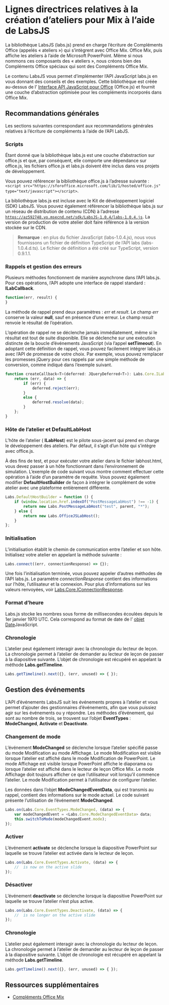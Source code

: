 
# <a name="guidelines-for-creating-labs-for-mix-using-labsjs"></a>Lignes directrices relatives à la création d’ateliers pour Mix à l’aide de LabsJS



La bibliothèque LabsJS (labs.js) prend en charge l’écriture de Compléments Office (appelés « ateliers ») qui s’intègrent avec Office Mix. Office Mix, puis affiche les ateliers à l’aide de Microsoft PowerPoint. Même si nous nommons ces composants des « ateliers », nous créons bien des Compléments Office spéciaux qui sont des Compléments Office Mix.

Le contenu LabsJS vous permet d’implémenter l’API JavaScript labs.js en vous donnant des conseils et des exemples. Cette bibliothèque est créée au-dessus de l’ [Interface API JavaScript pour Office](../../../reference/javascript-api-for-office.md) (Office.js) et fournit une couche d’abstraction optimisée pour les compléments incorporés dans Office Mix.


## <a name="general-guidelines"></a>Recommandations générales


Les sections suivantes correspondant aux recommandations générales relatives à l’écriture de compléments à l’aide de l’API LabJS.


### <a name="scripts"></a>Scripts

Étant donné que la bibliothèque labs.js est une couche d’abstraction sur office.js et que, par conséquent, elle comporte une dépendance sur office.js, les fichiers office.js et labs.js doivent être inclus dans vos projets de développement. 

Vous pouvez référencer la bibliothèque office.js à l’adresse suivante :  `<script src="https://sforoffice.microsoft.com/lib/1/hosted/office.js" type="text/javascript"></script>`.

La bibliothèque labs.js est incluse avec le Kit de développement logiciel (SDK) LabsJS. Vous pouvez également référencer la bibliothèque labs.js sur un réseau de distribution de contenu (CDN) à l’adresse  <code>https://az592748.vo.msecnd.net/sdk/LabsJS-1.0.4/labs-1.0.4.js</code>. La version de production de votre atelier doit faire référence à la version stockée sur le CDN.


 >**Remarque** :  en plus du fichier JavaScript (labs-1.0.4.js), nous vous fournissons un fichier de définition TypeScript de l’API labs (labs-1.0.4.d.ts). Le fichier de définition a été créé sur TypeScript, version 0.9.1.1.


### <a name="callbacks-and-error-handling"></a>Rappels et gestion des erreurs

Plusieurs méthodes fonctionnent de manière asynchrone dans l’API labs.js. Pour ces opérations, l’API adopte une interface de rappel standard :  **ILabCallback**. 


```js
function(err, result) {
}
```

La méthode de rappel prend deux paramètres :  _err_ et _result_. Le champ  _err_ conserve la valeur **null**, sauf en présence d’une erreur. Le champ  _result_ renvoie le résultat de l’opération.

L’opération de rappel ne se déclenche jamais immédiatement, même si le résultat est tout de suite disponible. Elle se déclenche sur une exécution distincte de la boucle d’événements JavaScript (via l’appel  **setTimeout**). En adoptant cette définition de rappel, vous pouvez facilement intégrer labs.js avec l’API de promesse de votre choix. Par exemple, vous pouvez remplacer les promesses jQuery pour ces rappels par une simple méthode de conversion, comme indiqué dans l’exemple suivant.




```js
function createCallback<T>(deferred: JQueryDeferred<T>): Labs.Core.ILabCallback<T> {
    return (err, data) => {
        if (err) {
            deferred.reject(err);
        }
        else {
            deferred.resolve(data);
        }
    };
}
```


### <a name="lab-host-and-defaultlabhost"></a>Hôte de l’atelier et DefaultLabHost

L’hôte de l’atelier ( **ILabHost**) est le pilote sous-jacent qui prend en charge le développement des ateliers. Par défaut, il s’agit d’un hôte qui s’intègre avec office.js.

À des fins de test, et pour exécuter votre atelier dans le fichier labhost.html, vous devez passer à un hôte fonctionnant dans l’environnement de simulation. L’exemple de code suivant vous montre comment effectuer cette opération à l’aide d’un paramètre de requête. Vous pouvez également modifier  **DefaultHostBuilder** de façon à intégrer le complément de votre atelier avec une plateforme entièrement différente.




```js
Labs.DefaultHostBuilder = function () {
    if (window.location.href.indexOf("PostMessageLabHost") !== -1) {
        return new Labs.PostMessageLabHost("test", parent, "*");
    } else {
        return new Labs.OfficeJSLabHost();
    }
};
```


### <a name="initialization"></a>Initialisation

L’initialisation établit le chemin de communication entre l’atelier et son hôte. Initialisez votre atelier en appelant la méthode suivante :


```js
Labs.connect((err, connectionResponse) => {});
```

Une fois l’initialisation terminée, vous pouvez appeler d’autres méthodes de l’API labs.js. Le paramètre  _connectionResponse_ contient des informations sur l’hôte, l’utilisateur et la connexion. Pour plus d’informations sur les valeurs renvoyées, voir [Labs.Core.IConnectionResponse](../../../reference/office-mix/labs.core.iconnectionresponse.md).


### <a name="time-format"></a>Format d’heure

Labs.js stocke les nombres sous forme de millisecondes écoulées depuis le 1er janvier 1970 UTC. Cela correspond au format de date de l’ [objet Date](http://msdn.microsoft.com/en-us/library/ie/cd9w2te4%28v=vs.94%29.aspx)JavaScript.


### <a name="timeline"></a>Chronologie

L’atelier peut également interagir avec la chronologie du lecteur de leçon. La chronologie permet à l’atelier de demander au lecteur de leçon de passer à la diapositive suivante. L’objet de chronologie est récupéré en appelant la méthode  **Labs.getTimeline**.


```js
Labs.getTimeline().next({}, (err, unused) => { });
```


## <a name="handling-events"></a>Gestion des événements


L’API d’événements LabsJS suit les événements propres à l’atelier et vous permet d’ajouter des gestionnaires d’événements, afin que vous puissiez agir sur les événements ou y répondre. Les méthodes d’événement, qui sont au nombre de trois, se trouvent sur l’objet  **EventTypes** :  **ModeChanged**,  **Activate** et **Deactivate**. 


### <a name="mode-change"></a>Changement de mode

L’événement  **ModeChanged** se déclenche lorsque l’atelier spécifié passe du mode Modification au mode Affichage. Le mode Modification est visible lorsque l’atelier est affiché dans le mode Modification de PowerPoint. Le mode Affichage est visible lorsque PowerPoint affiche le diaporama ou lorsque l’atelier est affiché dans le lecteur de leçon Office Mix. Le mode Affichage doit toujours afficher ce que l’utilisateur voit lorsqu’il commence l’atelier. Le mode Modification permet à l’utilisateur de configurer l’atelier.

Les données dans l’objet  **ModeChangedEventData**, qui est transmis au rappel, contient des informations sur le mode actuel. Le code suivant présente l’utilisation de l’événement  **ModeChanged**.




```js
Labs.on(Labs.Core.EventTypes.ModeChanged, (data) => {
    var modeChangedEvent = <Labs.Core.ModeChangedEventData> data;
    this.switchToMode(modeChangedEvent.mode);
});
```


### <a name="activate"></a>Activer

L’événement  **activate** se déclenche lorsque la diapositive PowerPoint sur laquelle se trouve l’atelier est activée dans le lecteur de leçon.


```js
Labs.on(Labs.Core.EventTypes.Activate, (data) => {
    //  is now on the active slide
});
```


### <a name="deactivate"></a>Désactiver

L’événement  **deactivate** se déclenche lorsque la diapositive PowerPoint sur laquelle se trouve l’atelier n’est plus active.


```js
Labs.on(Labs.Core.EventTypes.Deactivate, (data) => {                
    //  is no longer on the active slide
});
```


### <a name="timeline"></a>Chronologie

L’atelier peut également interagir avec la chronologie du lecteur de leçon. La chronologie permet à l’atelier de demander au lecteur de leçon de passer à la diapositive suivante. L’objet de chronologie est récupéré en appelant la méthode  **Labs.getTimeline**.


```js
Labs.getTimeline().next({}, (err, unused) => { });
```


## <a name="additional-resources"></a>Ressources supplémentaires



- [Compléments Office Mix](../../powerpoint/office-mix/office-mix-add-ins.md)
    
